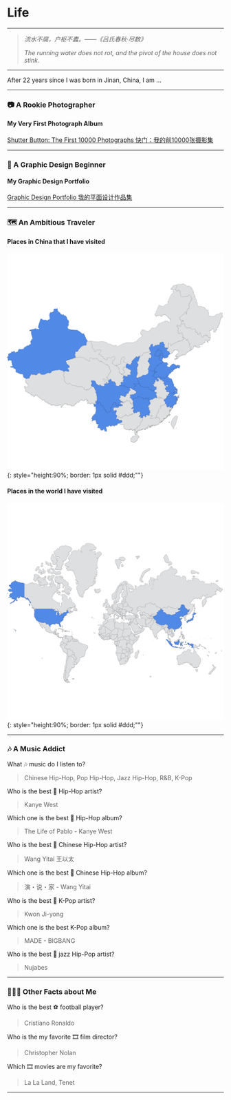 # Life

---

> *流水不腐，户枢不蠹。——《吕氏春秋·尽数》*
> 
> *The running water does not rot, and the pivot of the house does not stink.*

---

After 22 years since I was born in Jinan, China, I am …

---

### 📷 A Rookie Photographer

#### My Very First Photograph Album

[Shutter Button: The First 10000 Photographs 快门：我的前10000张摄影集](Life/10000Photos.md)

<!-- > May 28, 2022 -->

---

### 📐 A Graphic Design Beginner

#### My Graphic Design Portfolio

[Graphic Design Portfolio 我的平面设计作品集](Life/GraphicDesign.md)

---

### 🗺 An Ambitious Traveler

#### Places in China that I have visited

![China](img/Life/china.jpg){: style="height:90%; border: 1px solid #ddd;""}

#### Places in the world I have visited

![World](img/Life/world.jpg){: style="height:90%; border: 1px solid #ddd;""}


<!-- I enjoy 📷 photography, 🗺 traveling, 🎧 various genres of music, 🥏 ultimate frisbee and so much more. -->

---


### 🎶 A Music Addict

What 🎶 music do I listen to?

> Chinese Hip-Hop, Pop Hip-Hop, Jazz Hip-Hop, R&B, K-Pop

Who is the best 🎤 Hip-Hop artist?

> Kanye West

Which one is the best 🎤 Hip-Hop album?

> The Life of Pablo - Kanye West

Who is the best 🎤 Chinese Hip-Hop artist?

> Wang Yitai 王以太

Which one is the best 🎤 Chinese Hip-Hop album?

> 演・说・家 - Wang Yitai

Who is the best 🎤 K-Pop artist?

> Kwon Ji-yong

Which one is the best K-Pop album?

> MADE - BIGBANG

Who is the best 🎺 jazz Hip-Pop artist?

> Nujabes

---

### 🧑🏼‍🚀 Other Facts about Me

Who is the best ⚽️ football player? 

> Cristiano Ronaldo

Who is the my favorite 🎞 film director?

> Christopher Nolan

Which 🎞 movies are my favorite?

> La La Land, Tenet

---

<!-- ## What's More

---

#### My Very First Photograph Album

[Shutter Button: The First 10000 Photographs 快门：我的前10000张摄影集](Life/10000Photos.md)

> May 28, 2022

---

#### My Graphic Design Portfolio

[Graphic Design Portfolio 我的平面设计作品集](Life/GraphicDesign.md)

> May 20, 2022

---

#### Mac apps that I use for productivity

[Mac Apps for Productivity](Life/MacApps.md)

> May 15, 2022

--- -->
